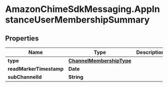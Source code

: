 # AmazonChimeSdkMessaging.AppInstanceUserMembershipSummary

## Properties

Name | Type | Description | Notes
------------ | ------------- | ------------- | -------------
**type** | [**ChannelMembershipType**](ChannelMembershipType.md) |  | [optional] 
**readMarkerTimestamp** | **Date** |  | [optional] 
**subChannelId** | **String** |  | [optional] 


